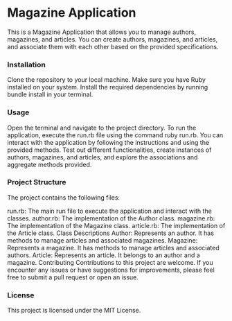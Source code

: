 <h1>Magazine Application</h1>

This is a Magazine Application that allows you to manage authors, magazines, and articles. You can create authors, magazines, and articles, and associate them with each other based on the provided specifications.

<h3>Installation</h3>
Clone the repository to your local machine.
Make sure you have Ruby installed on your system.
Install the required dependencies by running bundle install in your terminal.

<h3>Usage</h3>
Open the terminal and navigate to the project directory.
To run the application, execute the run.rb file using the command ruby run.rb.
You can interact with the application by following the instructions and using the provided methods.
Test out different functionalities, create instances of authors, magazines, and articles, and explore the associations and aggregate methods provided.

<h3>Project Structure</h3>
The project contains the following files:

run.rb: The main run file to execute the application and interact with the classes.
author.rb: The implementation of the Author class.
magazine.rb: The implementation of the Magazine class.
article.rb: The implementation of the Article class.
Class Descriptions
Author: Represents an author. It has methods to manage articles and associated magazines.
Magazine: Represents a magazine. It has methods to manage articles and associated authors.
Article: Represents an article. It belongs to an author and a magazine.
Contributing
Contributions to this project are welcome. If you encounter any issues or have suggestions for improvements, please feel free to submit a pull request or open an issue.

<h3>License</h3>
This project is licensed under the MIT License.